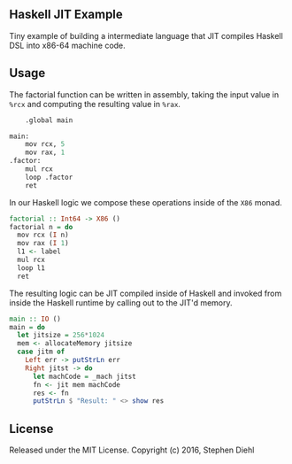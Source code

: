 Haskell JIT Example
-------------------

Tiny example of building a intermediate language that JIT compiles Haskell DSL
into x86-64 machine code.

Usage
-----

The factorial function can be written in assembly, taking the input value in
``%rcx`` and computing the resulting value in ``%rax``.

```perl
	.global main

main:
	mov rcx, 5
	mov rax, 1
.factor:
	mul rcx
	loop .factor
	ret
```

In our Haskell logic we compose these operations inside of the ``X86`` monad.

```haskell
factorial :: Int64 -> X86 ()
factorial n = do
  mov rcx (I n)
  mov rax (I 1)
  l1 <- label
  mul rcx
  loop l1
  ret
```

The resulting logic can be JIT compiled inside of Haskell and invoked from
inside the Haskell runtime by calling out to the JIT'd memory.

```haskell
main :: IO ()
main = do
  let jitsize = 256*1024
  mem <- allocateMemory jitsize
  case jitm of
    Left err -> putStrLn err
    Right jitst -> do
      let machCode = _mach jitst
      fn <- jit mem machCode
      res <- fn
      putStrLn $ "Result: " <> show res
```

License
-------

Released under the MIT License.
Copyright (c) 2016, Stephen Diehl

